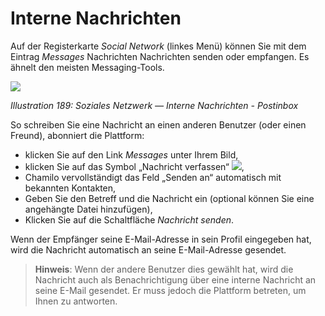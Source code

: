 # Interne Nachrichten

Auf der Registerkarte _Social Network_ \(linkes Menü\) können Sie mit dem Eintrag _Messages_ Nachrichten Nachrichten senden oder empfangen. Es ähnelt den meisten Messaging-Tools.

![](../../.gitbook/assets/images257.png)

_Illustration 189: Soziales Netzwerk — Interne Nachrichten - Postinbox_

So schreiben Sie eine Nachricht an einen anderen Benutzer \(oder einen Freund\), abonniert die Plattform:

* klicken Sie auf den Link _Messages_ unter Ihrem Bild,
* klicken Sie auf das Symbol „Nachricht verfassen“ ![](../../.gitbook/assets/graphics338.png),
* Chamilo vervollständigt das Feld „Senden an“ automatisch mit bekannten Kontakten,
* Geben Sie den Betreff und die Nachricht ein \(optional können Sie eine angehängte Datei hinzufügen\),
* Klicken Sie auf die Schaltfläche _Nachricht senden_.

Wenn der Empfänger seine E-Mail-Adresse in sein Profil eingegeben hat, wird die Nachricht automatisch an seine E-Mail-Adresse gesendet.

> **Hinweis**: Wenn der andere Benutzer dies gewählt hat, wird die Nachricht auch als Benachrichtigung über eine interne Nachricht an seine E-Mail gesendet. Er muss jedoch die Plattform betreten, um Ihnen zu antworten.

